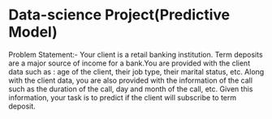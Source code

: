 # Data-science Project(Predictive Model)
Problem Statement:-
Your client is a retail banking institution. Term deposits are a major source of income for a bank.You are provided with the client data such as : age of the client, their job type, their marital status, etc. Along with the client data, you are also provided with the information of the call such as the duration of the call, day and month of the call, etc. Given this information, your task is to predict if the client will subscribe to term deposit. 
